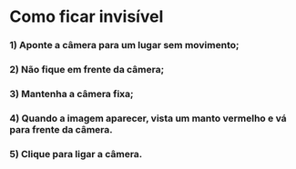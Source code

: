 # Como ficar invisível

### 1) Aponte a câmera para um lugar sem movimento; 

### 2) Não fique em frente da câmera; 

### 3) Mantenha a câmera fixa; 

### 4) Quando a imagem aparecer, vista um manto vermelho e vá para frente da câmera.

### 5) Clique para ligar a câmera.

